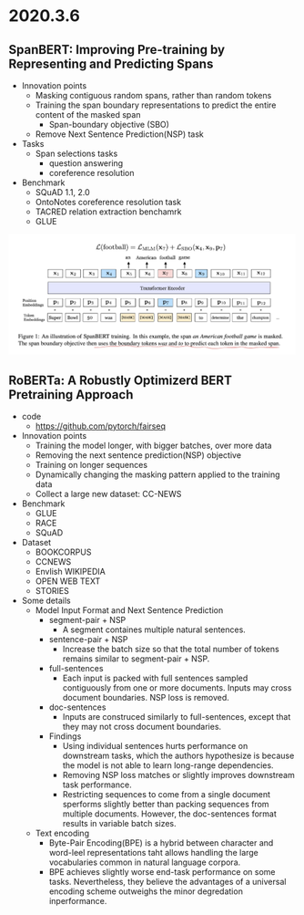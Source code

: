 # 2020.3.6
## SpanBERT: Improving Pre-training by Representing and Predicting Spans
- Innovation points
    - Masking contiguous random spans, rather than random tokens
    - Training the span boundary representations to predict the entire content of the masked span
        - Span-boundary objective (SBO)
    - Remove Next Sentence Prediction(NSP) task
- Tasks
    - Span selections tasks
        - question answering
        - coreference resolution
- Benchmark
    - SQuAD 1.1, 2.0
    - OntoNotes coreference resolution task
    - TACRED relation extraction benchamrk
    - GLUE

<img src='pictures/1.png' />

## RoBERTa: A Robustly Optimizerd BERT Pretraining Approach
- code
    - https://github.com/pytorch/fairseq
- Innovation points
    - Training the model longer, with bigger batches, over more data
    - Removing the next sentence prediction(NSP) objective
    - Training on longer sequences
    - Dynamically changing the masking pattern applied to the training data
    - Collect a large new dataset: CC-NEWS
- Benchmark
    - GLUE
    - RACE
    - SQuAD
- Dataset
    - BOOKCORPUS
    - CCNEWS
    - Envlish WIKIPEDIA
    - OPEN WEB TEXT
    - STORIES
- Some details
    - Model Input Format and Next Sentence Prediction
        - segment-pair + NSP
            - A segment containes multiple natural sentences.
        - sentence-pair + NSP
            - Increase the batch size so that the total number of tokens remains similar to segment-pair + NSP.
        - full-sentences
            - Each input is packed with full sentences sampled contiguously from one or more documents. Inputs may cross document boundaries. NSP loss is removed.
        - doc-sentences
            - Inputs are construced similarly to full-sentences, except that they may not cross document boundaries.
        - Findings
            - Using individual sentences hurts performance on downstream tasks, which the authors hypothesize is because the model is not able to learn long-range dependencies.
            - Removing NSP loss matches or slightly improves downstream task performance.
            - Restricting sequences to come from a single document sperforms slightly better than packing sequences from multiple documents. However, the doc-sentences format results in variable batch sizes.
    - Text encoding
        - Byte-Pair Encoding(BPE) is a hybrid between character and word-leel representations taht allows handling the large vocabularies common in natural language corpora.
        - BPE achieves slightly worse end-task performance on some tasks. Nevertheless, they believe the advantages of a universal encoding scheme outweighs the minor degredation inperformance.